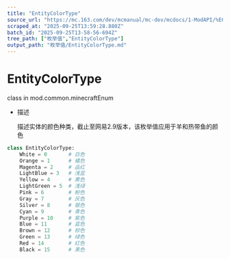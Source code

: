 ```yaml
---
title: "EntityColorType"
source_url: "https://mc.163.com/dev/mcmanual/mc-dev/mcdocs/1-ModAPI/%E6%9E%9A%E4%B8%BE%E5%80%BC/EntityColorType.html"
scraped_at: "2025-09-25T13:59:28.880Z"
batch_id: "2025-09-25T13-58-56-694Z"
tree_path: ["枚举值","EntityColorType"]
output_path: "枚举值/EntityColorType.md"
---
```


#  EntityColorType

class in mod.common.minecraftEnum

*   描述
    
    描述实体的颜色种类，截止至网易2.9版本，该枚举值应用于羊和热带鱼的颜色
    

```python
class EntityColorType:
	White = 0  		# 白色
	Orange = 1  	# 橘色
	Magenta = 2  	# 品红
	LightBlue = 3  	# 浅蓝
	Yellow = 4 		# 黄色
	LightGreen = 5  # 浅绿
	Pink = 6  		# 粉色
	Gray = 7 		# 灰色
	Silver = 8  	# 银色
	Cyan = 9  		# 青色
	Purple = 10  	# 紫色
	Blue = 11  		# 蓝色
	Brown = 12 		# 棕色
	Green = 13  	# 绿色
	Red = 14  		# 红色
	Black = 15  	# 黑色


```